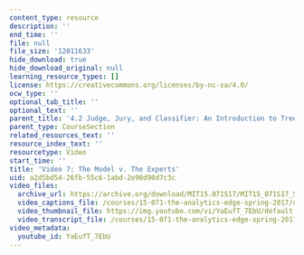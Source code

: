 ```yaml
---
content_type: resource
description: ''
end_time: ''
file: null
file_size: '12011633'
hide_download: true
hide_download_original: null
learning_resource_types: []
license: https://creativecommons.org/licenses/by-nc-sa/4.0/
ocw_type: ''
optional_tab_title: ''
optional_text: ''
parent_title: '4.2 Judge, Jury, and Classifier: An Introduction to Trees '
parent_type: CourseSection
related_resources_text: ''
resource_index_text: ''
resourcetype: Video
start_time: ''
title: 'Video 7: The Model v. The Experts'
uid: a2d5bd54-26fb-55c6-1abd-2e90d90d7c3c
video_files:
  archive_url: https://archive.org/download/MIT15.071S17/MIT15_071S17_Session_4.2.13_300k.mp4
  video_captions_file: /courses/15-071-the-analytics-edge-spring-2017/d190fc958c2e56b5953773a3b5a208e9_YaEufT_7EbU.vtt
  video_thumbnail_file: https://img.youtube.com/vi/YaEufT_7EbU/default.jpg
  video_transcript_file: /courses/15-071-the-analytics-edge-spring-2017/5e888b60062c060117a6146c01767bca_YaEufT_7EbU.pdf
video_metadata:
  youtube_id: YaEufT_7EbU
---
```

